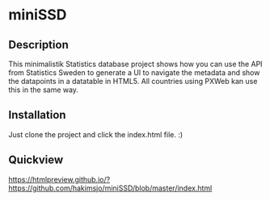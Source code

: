 # miniSSD
## Description
This minimalistik Statistics database project shows how you can use the API from Statistics Sweden to generate a UI to navigate the metadata and show the datapoints in a datatable in HTML5. 
All countries using PXWeb kan use this in the same way.
## Installation
Just clone the project and click the index.html file. :)
## Quickview
https://htmlpreview.github.io/?https://github.com/hakimsjo/miniSSD/blob/master/index.html